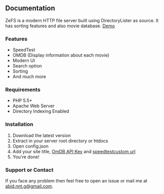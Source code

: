 ## Documentation

ZeFS is a modern HTTP file server built using DirectoryLister as source. It has sorting features and also movie database.
[Demo](http://abidportfolio.ezyro.com/zefs)

### Features

- SpeedTest
- OMDB (Display information about each movie)
- Modern UI
- Search option
- Sorting
- And much more

### Requirements

- PHP 5.5+
- Apache Web Server
- Directory Indexing Enabled

### Installation

1. Download the latest version
2. Extract in your server root directory or htdocs
3. Open config.json
4. Add your site title, [OmDB API Key](http://www.omdbapi.com/apikey.aspx) and [speedtestcustom url](https://account.speedtestcustom.com)
5. You're done!

### Support or Contact

If you face any problem then feel free to open an issue or mail me at abid.nnt.g@gmail.com.
